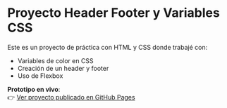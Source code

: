 # Proyecto Header Footer y Variables CSS 

Este es un proyecto de práctica con HTML y CSS donde trabajé con:
- Variables de color en CSS
- Creación de un header y footer
- Uso de Flexbox

**Prototipo en vivo**:  
👉 [Ver proyecto publicado en GitHub Pages](https://veronicapolaya.github.io/Proyecto-header-footer-y-variables-CSS/)






